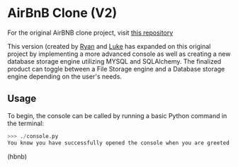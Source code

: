 # AirBnB Clone (V2)

For the original AirBNB clone project, visit [this repository](https://github.com/justinmajetich/AirBnB_clone)

This version (created by [Ryan](https://github.com/donaldrs01) and [Luke](https://github.com/lukeschula) has expanded on this original project by implementing a more advanced console as well as creating a new database storage engine utilizing MYSQL and SQLAlchemy. The finalized product can toggle between a File Storage engine and a Database storage engine depending on the user's needs. 

## Usage
To begin, the console can be called by running a basic Python command in the terminal:
```python
>>> ./console.py
You know you have successfully opened the console when you are greeted with the following prompt: 
```
(hbnb)


